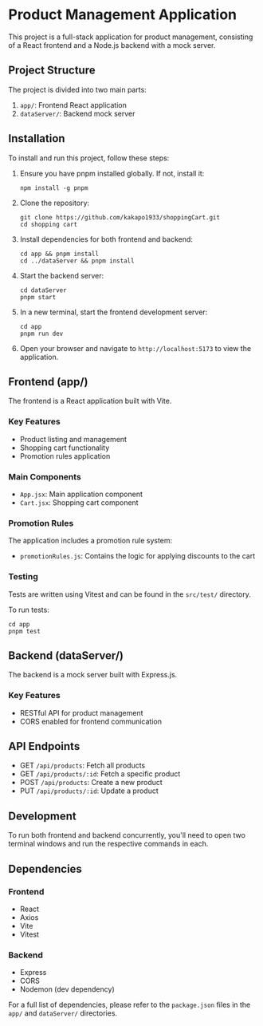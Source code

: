 # Product Management Application

This project is a full-stack application for product management, consisting of a React frontend and a Node.js backend with a mock server.

## Project Structure

The project is divided into two main parts:

1. `app/`: Frontend React application
2. `dataServer/`: Backend mock server

## Installation

To install and run this project, follow these steps:

1. Ensure you have pnpm installed globally. If not, install it:
   ```
   npm install -g pnpm
   ```

2. Clone the repository:
   ```
   git clone https://github.com/kakapo1933/shoppingCart.git
   cd shopping cart
   ```

3. Install dependencies for both frontend and backend:
   ```
   cd app && pnpm install
   cd ../dataServer && pnpm install
   ```

4. Start the backend server:
   ```
   cd dataServer
   pnpm start
   ```

5. In a new terminal, start the frontend development server:
   ```
   cd app
   pnpm run dev
   ```

6. Open your browser and navigate to `http://localhost:5173` to view the application.

## Frontend (app/)

The frontend is a React application built with Vite.

### Key Features

- Product listing and management
- Shopping cart functionality
- Promotion rules application

### Main Components

- `App.jsx`: Main application component
- `Cart.jsx`: Shopping cart component

### Promotion Rules

The application includes a promotion rule system:

- `promotionRules.js`: Contains the logic for applying discounts to the cart

### Testing

Tests are written using Vitest and can be found in the `src/test/` directory.

To run tests:

```
cd app
pnpm test
```

## Backend (dataServer/)

The backend is a mock server built with Express.js.

### Key Features

- RESTful API for product management
- CORS enabled for frontend communication

## API Endpoints

- GET `/api/products`: Fetch all products
- GET `/api/products/:id`: Fetch a specific product
- POST `/api/products`: Create a new product
- PUT `/api/products/:id`: Update a product

## Development

To run both frontend and backend concurrently, you'll need to open two terminal windows and run the respective commands in each.

## Dependencies

### Frontend
- React
- Axios
- Vite
- Vitest

### Backend
- Express
- CORS
- Nodemon (dev dependency)

For a full list of dependencies, please refer to the `package.json` files in the `app/` and `dataServer/` directories.
